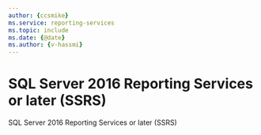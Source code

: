 ```yaml
---
author: {ccsmike}
ms.service: reporting-services
ms.topic: include
ms.date: {@date}
ms.author: {v-hassmi}
---
```


# SQL Server 2016 Reporting Services or later (SSRS)

SQL Server 2016 Reporting Services or later (SSRS)